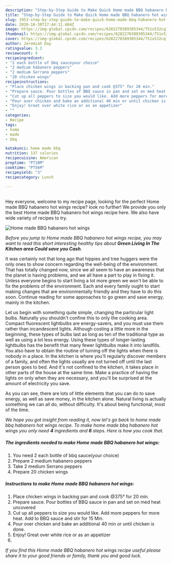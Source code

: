 ```yaml
---
description: "Step-by-Step Guide to Make Quick Home made BBQ habanero hot wings"
title: "Step-by-Step Guide to Make Quick Home made BBQ habanero hot wings"
slug: 1953-step-by-step-guide-to-make-quick-home-made-bbq-habanero-hot-wings
date: 2020-10-30T17:44:11.684Z
image: https://img-global.cpcdn.com/recipes/6282270389305344/751x532cq70/home-made-bbq-habanero-hot-wings-recipe-main-photo.jpg
thumbnail: https://img-global.cpcdn.com/recipes/6282270389305344/751x532cq70/home-made-bbq-habanero-hot-wings-recipe-main-photo.jpg
cover: https://img-global.cpcdn.com/recipes/6282270389305344/751x532cq70/home-made-bbq-habanero-hot-wings-recipe-main-photo.jpg
author: Jeremiah Day
ratingvalue: 3.3
reviewcount: 4
recipeingredient:
- "2 each bottle of bbq sauceyour choice"
- "2 medium habanero peppers"
- "2 medium Serrano peppers"
- "20 chicken wings"
recipeinstructions:
- "Place chicken wings in backing pan and cook @375° for 20 min."
- "Prepare sauce. Pour bottles of BBQ sauce in pan and set on med heat uncovered"
- "Cut up all peppers to size you would like. Add more peppers for more heat. Add to BBQ sauce and stir for 15  Min."
- "Pour over chicken and bake an additional 40 min or until chicken is done."
- "Enjoy! Great over white rice or as an appetizer"
- ""
categories:
- Recipe
tags:
- home
- made
- bbq

katakunci: home made bbq 
nutrition: 137 calories
recipecuisine: American
preptime: "PT10M"
cooktime: "PT56M"
recipeyield: "3"
recipecategory: Lunch

---
```

<br>
Hey everyone, welcome to my recipe page, looking for the perfect Home made BBQ habanero hot wings recipe? look no further! We provide you only the best Home made BBQ habanero hot wings recipe here. We also have wide variety of recipes to try.
<br>


![Home made BBQ habanero hot wings](https://img-global.cpcdn.com/recipes/6282270389305344/751x532cq70/home-made-bbq-habanero-hot-wings-recipe-main-photo.jpg)

<i>Before you jump to Home made BBQ habanero hot wings recipe, you may want to read this short interesting healthy tips about 
<strong>Green Living In The Kitchen area Could save you Cash</strong>.</i>
</br>

It was certainly not that long ago that hippies and tree huggers were the only ones to show concern regarding the well-being of the environment. That has totally changed now, since we all seem to have an awareness that the planet is having problems, and we all have a part to play in fixing it. Unless everyone begins to start living a lot more green we won't be able to fix the problems of the environment. Each and every family ought to start making changes that are environmentally friendly and they have to do this soon. Continue reading for some approaches to go green and save energy, mainly in the kitchen.

Let us begin with something quite simple, changing the particular light bulbs. Naturally you shouldn't confine this to only the cooking area. Compact fluorescent lightbulbs are energy-savers, and you must use them rather than incandescent lights. Although costing a little more in the beginning, these types of bulbs last as long as ten of the traditional type as well as using a lot less energy. Using these types of longer-lasting lightbulbs has the benefit that many fewer lightbulbs make it into landfills. You also have to obtain the routine of turning off the lights when there is nobody in a place. In the kitchen is where you'll regularly discover members of a family, and often the lights usually are not turned off until the last person goes to bed. And it's not confined to the kitchen, it takes place in other parts of the house at the same time. Make a practice of having the lights on only when they are necessary, and you'll be surprised at the amount of electricity you save.

As you can see, there are lots of little elements that you can do to save energy, as well as save money, in the kitchen alone. Natural living is actually something we can all do, without difficulty. It's about being functional, most of the time.


<i>We hope you got insight from reading it, now let's go back to home made bbq habanero hot wings recipe. To make home made bbq habanero hot wings you only need <strong>4</strong> ingredients and <strong>6</strong> steps. Here is how you cook that.
</i>

##### The ingredients needed to make Home made BBQ habanero hot wings:

1. You need 2 each bottle of bbq sauce(your choice)
1. Prepare 2 medium habanero peppers
1. Take 2 medium Serrano peppers
1. Prepare 20 chicken wings


##### Instructions to make Home made BBQ habanero hot wings:

1. Place chicken wings in backing pan and cook @375° for 20 min.
1. Prepare sauce. Pour bottles of BBQ sauce in pan and set on med heat uncovered
1. Cut up all peppers to size you would like. Add more peppers for more heat. Add to BBQ sauce and stir for 15  Min.
1. Pour over chicken and bake an additional 40 min or until chicken is done.
1. Enjoy! Great over white rice or as an appetizer
1. 


<i>If you find this Home made BBQ habanero hot wings recipe useful please share it to your good friends or family, thank you and good luck.</i>
